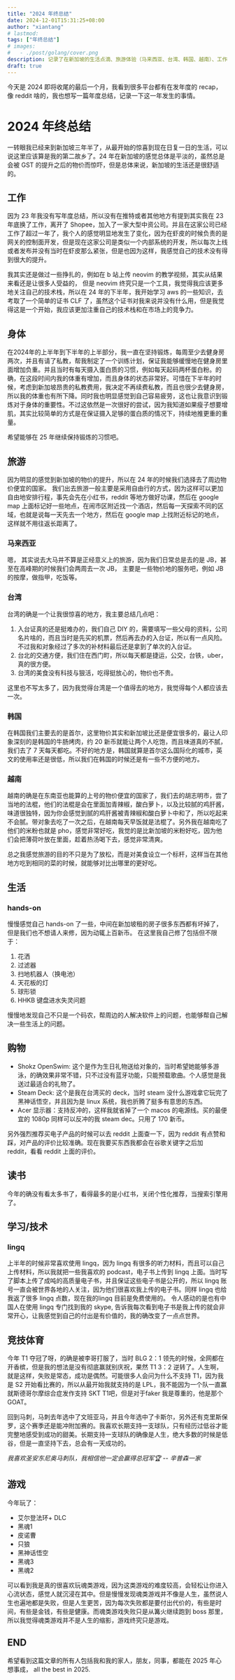 ```yaml
---
title: "2024 年终总结"
date: 2024-12-01T15:31:25+08:00
author: "xiantang"
# lastmod: 
tags: ["年终总结"]
# images:
#   - ./post/golang/cover.png
description: 记录了在新加坡的生活点滴、旅游体验（马来西亚、台湾、韩国、越南）、工作感悟、健身计划、技术学习（AWS CLF 认证）、游戏回顾、电子产品推荐，以及对未来的展望。
draft: true
---
```


今天是 2024 即将收尾的最后一个月，我看到很多平台都有在发年度的 recap，像 reddit 啥的，我也想写一篇年度总结，记录一下这一年发生的事情。

# 2024 年终总结

一转眼我已经来到新加坡三年半了，从最开始的惊喜到现在日复一日的生活，可以说这里应该算是我的第二故乡了。24 年在新加坡的感觉总体是平淡的，虽然总是会被 GST 的提升之后的物价而惊吓，但是总体来说，新加坡的生活还是很舒适的。

## 工作

因为 23 年我没有写年度总结，所以没有在推特或者其他地方有提到其实我在 23 年底换了工作，离开了 Shopee，加入了一家大型中资公司。并且在这家公司已经工作了超过一年了，我个人的感觉明显地发生了变化，因为在虾皮的时候负责的是网关的控制面开发，但是现在这家公司是类似一个内部系统的开发，所以每次上线或者发布并没有当时在虾皮那么紧张，但是也因为这样，我感觉自己的技术没有得到很大的提升。


我其实还是做过一些挣扎的，例如在 b 站上传 neovim 的教学视频，其实从结果来看还是让很多人受益的， 但是 neovim 终究只是一个工具，我觉得我应该更多地关注自己的技术栈，所以在 24 年的下半年，我开始学习 aws 的一些知识，去考取了一个简单的证书 CLF 了，虽然这个证书对我来说并没有什么用，但是我觉得这是一个开始，我应该更加注重自己的技术栈和在市场上的竞争力。


## 身体

在2024年的上半年到下半年的上半部分，我一直在坚持锻炼，每周至少去健身房两次，并且有请了私教，帮我制定了一个训练计划，保证我能够缓慢地在健身房里面增加负重。并且当时有每天摄入蛋白质的习惯，例如每天起码两杯蛋白粉。的确，在这段时间内我的体重有增加，而且身体的状态非常好。可惜在下半年的时候，考虑到新加坡昂贵的私教费用，我决定不再续费私教，而且也很少去健身房，所以我的体重也有所下降。同时我也明显感觉到自己容易疲劳，这也让我意识到锻炼对于身体的重要性。不过这依然是一次很好的尝试，因为我知道如果瘦子想要增肌，其实比较简单的方式是在保证摄入足够的蛋白质的情况下，持续地推更重的重量。

希望能够在 25 年继续保持锻炼的习惯吧。


## 旅游

因为明显的感觉到新加坡的物价的提升，所以在 24 年的时候我们选择去了周边物价便宜的国家。
我们出去旅游一般主要是采用自由行的方式，因为这样可以更加自由地安排行程，事先会先在小红书，reddit 等地方做好功课，然后在 google map 上面标记好一些地点，在闹市区附近找一个酒店，然后每一天探索不同的区域，也就是说每一天先去一个地方，然后在 google map 上找附近标记的地点，这样就不用往返长距离了。

### 马来西亚

嗯， 其实说去大马并不算是正经意义上的旅游，因为我们日常总是去的是 JB，甚至在高峰期的时候我们会两周去一次 JB， 主要是一些物价地的服务吧，例如 JB 的按摩，做指甲，吃饭等。

### 台湾

台湾的确是一个让我很惊喜的地方，我主要总结几点吧：
1. 入台证真的还是挺难办的，我们自己 DIY 的，需要填写一些父母的资料，公司名片啥的，而且当时是先买的机票，然后再去办的入台证，所以有一点风险。不过我和对象经过了多次的补材料最后还是拿到了单次的入台证。
2. 台北的交通方便，我们住在西门町，所以每天都是捷运，公交，台铁，uber，真的很方便。
3. 台湾的美食没有科技与狠活，吃得挺放心的，物价也不贵。

这里也不写太多了，因为我觉得台湾是一个值得去的地方，我觉得每个人都应该去一次。


### 韩国

在韩国我们主要去的是首尔，这里物价其实和新加坡比还是便宜很多的，最让人印象深刻的是韩国的牛肠烤肉，约 20 新币就能让两个人吃饱，而且味道真的不腻，我们去了 7 天每天都吃。不好的地方是，韩国就算是首尔这么国际化的城市，英文的使用率还是很低，所以我们在韩国的时候还是有一些不方便的地方。

### 越南

越南的确是在东南亚也能算的上号的物价便宜的国家了，我们去的胡志明市，尝了当地的法棍，他们的法棍是会在里面加青辣椒，酸白萝卜，以及比较腻的鸡肝酱，味道很独特，因为你会感觉到腻的鸡肝酱被青辣椒和酸白萝卜中和了，所以吃起来不会腻。带对象去吃了一次之后，在越南每天早饭就是法棍了。另外我在越南吃了他们的米粉也就是 pho，感觉非常好吃，我觉的是比新加坡的米粉好吃，因为他们会把薄荷叶放在里面，趁着热汤喝下去，感觉非常清爽。

总之我感觉旅游的目的不只是为了放松，而是对美食设立一个标杆，这样当在其他地方吃到相同的菜的时候，就能够对比出哪里的更好吃。


## 生活

### hands-on

慢慢感觉自己 hands-on 了一些，中间在新加坡租的房子很多东西都有坏掉了，但是我们也不想请人来修，因为动辄上百新币。
在这里我自己修了包括但不限于：
1. 花洒
2. 过滤器
3. 扫地机器人（换电池）
4. 天花板的灯
5. 球形锁
6. HHKB 键盘进水失灵问题

慢慢地发现自己不只是一个码农，帮周边的人解决软件上的问题，也能够帮自己解决一些生活上的问题。

## 购物

* Shokz OpenSwim: 这个是作为生日礼物送给对象的，当时希望她能够多游泳，的确效果非常不错，只不过没有蓝牙功能，只能预载歌曲。个人感觉是我送过最适合的礼物了。
* Steam Deck: 这个是我在台湾买的 deck，当时 steam 没什么游戏拿它玩完了黑神话悟空，并且因为是 linux 系统，我也折腾了挺多有意思的东西。
* Acer 显示器：支持反冲的，这样我就省掉了一个 macos 的电源线。买的最便宜的 1080p 同样可以反冲的我 steam dec。只用了 170 新币。


另外强烈推荐买电子产品的时候可以去 reddit 上面查一下，因为 reddit 有点赞和踩，对产品的评价比较准确。现在我要买东西我都会在谷歌关键字之后加 reddit，看看 reddit 上面的评价。


## 读书

今年的确没有看太多书了，看得最多的是小红书，关闭个性化推荐，当搜索引擎用了。


## 学习/技术

### lingq

上半年的时候非常喜欢使用 lingq，因为 lingq 有很多的听力材料，而且可以自己上传材料，所以我就把一些我喜欢的 podcast，电子书上传到 lingq 上面。当时写了脚本上传了成吨的高质量电子书，并且保证这些电子书是公开的，所以 lingq 账号一直会被世界各地的人关注，因为他们很喜欢我上传的电子书。同样 lingq 也给我返了很多 lingq 点数，现在我的lingq 目前是免费使用的。 令人感动的是也有中国人在使用 lingq 专门找到我的 skype, 告诉我每次看到电子书是我上传的就会非常开心，让我感觉到自己的付出是有价值的，我的确改变了一点点世界。


## 竞技体育


今年 T1 夺冠了呀，的确是被李哥打服了，当时 BLG 2：1 领先的时候，全网都在开香槟，但是我的想法是没有彻底赢就别庆祝，果然 T1 3：2 逆转了。人生啊，就是这样，失败是常态，成功是偶然。可能很多人会问为什么不支持 T1，因为我是 S2 开始看比赛的，所以从最开始我就支持的是 LPL，我不能因为一个队一直赢就斯德哥尔摩综合症发作支持 SKT T1吧，但是对于faker 我是尊重的，他是那个 GOAT。


回到马刺，马刺去年选中了文班亚马，并且今年选中了卡斯尔，另外还有克里斯保罗，这个赛季还是能冲附加赛的。我喜欢长期支持一支球队，只有经历过低谷才能完整地感受到成功的甜美。长期支持一支球队的确像是人生，绝大多数的时候是低谷，但是一直坚持下去，总会有一天成功的。

*我喜欢圣安东尼奥马刺队，我相信他一定会赢得总冠军🏆 -- 辛普森一家*



## 游戏

今年玩了：
* 艾尔登法环+ DLC
* 黑魂1
* 皮诺曹
* 只狼
* 黑神话悟空
* 黑魂3
* 黑魂2

可以看到我是真的很喜欢玩魂类游戏，因为这类游戏的难度较高，会轻松让你进入心流状态，感觉人就沉浸在其中。但是慢慢发现魂类游戏并不像是人生，虽然说人生也遍地都是失败，但是人生更苦，因为每次失败都是要付出代价的，有些是时间，有些是金钱，有些是健康。而魂类游戏失败只是从篝火继续跑到 boss 那里，所以我觉得魂类游戏并不是人生的缩影，游戏终究只是游戏。

## END

<!-- 时间过得太快，一眨眼 2022 年就过去了，我想说的是要多去体验和感受，才能让时间慢下来。 -->
<!-- 如果生命的长度是人生的长度，那么我们曾经去过的地方，可以算是人生的宽度，而我们曾经爱过的人、体验过的情感。 -->
<!-- 最后祝大家新年快乐，身体健康，万事如意。 -->

希望看到这篇文章的所有人包括我和我的家人，朋友，同事，都能在 2025 年心想事成， all the best in 2025.



